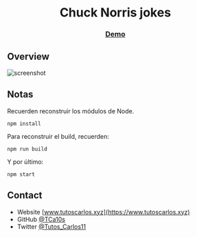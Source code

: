 <h1 align="center">Chuck Norris jokes</h1>

<div align="center">
  <h3>
    <a href="https://tcar10s.github.io/webpack-starter/">
      Demo
    </a>
  </h3>
</div>

## Overview

![screenshot](https://raw.githubusercontent.com/TCar10s/webpack-starter/main/src/assets/screenshot-page.jpeg)


## Notas

Recuerden reconstruir los módulos de Node.

```
npm install
```

Para reconstruir el build, recuerden:

```
npm run build
```

Y por último:

```
npm start
```

## Contact

- Website [www.tutoscarlos.xyz](https://www.tutoscarlos.xyz)
- GitHub [@TCa10s](https://https://github.com/TCar10s)
- Twitter [@Tutos_Carlos11](https://twitter.com/Tutos_Carlos11)
